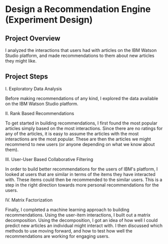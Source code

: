 # Design a Recommendation Engine (Experiment Design)

## Project Overview
I  analyzed the interactions that users had with articles on the IBM Watson Studio platform, and made recommendations to them about new articles they might like.

## Project Steps

I. Exploratory Data Analysis

Before making recommendations of any kind, I explored the data available on the IBM Watson Studio platform.

II. Rank Based Recommendations

To get started in building recommendations, I first found the most popular articles simply based on the most interactions. Since there are no ratings for any of the articles, it is easy to assume the articles with the most interactions are the most popular. These are then the articles we might recommend to new users (or anyone depending on what we know about them).

III. User-User Based Collaborative Filtering

In order to build better recommendations for the users of IBM's platform, I looked at users that are similar in terms of the items they have interacted with. These items could then be recommended to the similar users. This is a step in the right direction towards more personal recommendations for the users.

IV. Matrix Factorization

Finally, I completed a machine learning approach to building recommendations. Using the user-item interactions, I built out a matrix decomposition. Using the decomposition, I got an idea of how well I could predict new articles an individual might interact with. I then discussed which methods to use moving forward, and how to test how well the recommendations are working for engaging users.

